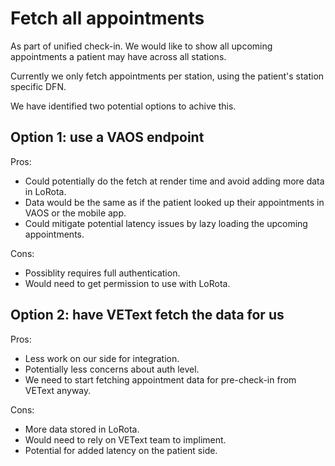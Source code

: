 # Fetch all appointments
As part of unified check-in. We would like to show all upcoming appointments a patient may have across all stations.

Currently we only fetch appointments per station, using the patient's station specific DFN.

We have identified two potential options to achive this.

## Option 1: use a VAOS endpoint

Pros: 
 - Could potentially do the fetch at render time and avoid adding more data in LoRota.
 - Data would be the same as if the patient looked up their appointments in VAOS or the mobile app.
 - Could mitigate potential latency issues by lazy loading the upcoming appointments.

Cons:
 - Possiblity requires full authentication.
 - Would need to get permission to use with LoRota.

 ## Option 2: have VEText fetch the data for us

 Pros:
  - Less work on our side for integration.
  - Potentially less concerns about auth level.
  - We need to start fetching appointment data for pre-check-in from VEText anyway.

Cons: 
  - More data stored in LoRota.
  - Would need to rely on VEText team to impliment.
  - Potential for added latency on the patient side.
